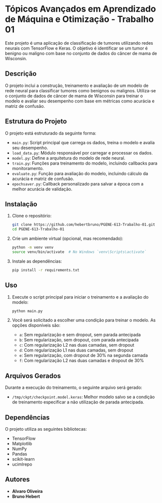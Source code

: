 # Tópicos Avançados em Aprendizado de Máquina e Otimização - Trabalho 01

Este projeto é uma aplicação de classificação de tumores utilizando redes neurais com TensorFlow e Keras. O objetivo é identificar se um tumor é benigno ou maligno com base no conjunto de dados do câncer de mama de Wisconsin.

## Descrição

O projeto inclui a construção, treinamento e avaliação de um modelo de rede neural para classificar tumores como benignos ou malignos. Utiliza-se o conjunto de dados de câncer de mama de Wisconsin para treinar o modelo e avaliar seu desempenho com base em métricas como acurácia e matriz de confusão.

## Estrutura do Projeto

O projeto está estruturado da seguinte forma:

- `main.py`: Script principal que carrega os dados, treina o modelo e avalia seu desempenho.
- `load_data.py`: Módulo responsável por carregar e processar os dados.
- `model.py`: Define a arquitetura do modelo de rede neural.
- `train.py`: Funções para treinamento do modelo, incluindo callbacks para monitoramento.
- `evaluate.py`: Função para avaliação do modelo, incluindo cálculo da acurácia e matriz de confusão.
- `epochsaver.py`: Callback personalizado para salvar a época com a melhor acurácia de validação.

## Instalação

1. Clone o repositório:

    ```bash
    git clone https://github.com/hebertbruno/PGENE-613-Trabalho-01.git
    cd PGENE-613-Trabalho-01
    ```

2. Crie um ambiente virtual (opcional, mas recomendado):

    ```bash
    python -m venv venv
    source venv/bin/activate  # No Windows `venv\Scripts\activate`
    ```

3. Instale as dependências:

    ```bash
    pip install -r requirements.txt
    ```

## Uso

1. Execute o script principal para iniciar o treinamento e a avaliação do modelo:

    ```bash
    python main.py
    ```

2. Você será solicitado a escolher uma condição para treinar o modelo. As opções disponíveis são:

    - `a`: Sem regularização e sem dropout, sem parada antecipada
    - `b`: Sem regularização, sem dropout, com parada antecipada
    - `c`: Com regularização L2 nas duas camadas, sem dropout
    - `d`: Com regularização L1 nas duas camadas, sem dropout
    - `e`: Sem regularização, com dropout de 30% na segunda camada
    - `f`: Com regularização L2 nas duas camadas e dropout de 30%

## Arquivos Gerados

Durante a execução do treinamento, o seguinte arquivo será gerado:

- `/tmp/ckpt/checkpoint.model.keras`: Melhor modelo salvo se a condição de treinamento especificar a não utilização de parada antecipada.

## Dependências

O projeto utiliza as seguintes bibliotecas:

- TensorFlow
- Matplotlib
- NumPy
- Pandas
- scikit-learn
- ucimlrepo

## Autores

- **Alvaro Oliveira**
- **Bruno Hebert**

